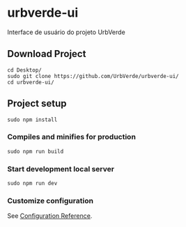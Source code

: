 # urbverde-ui
Interface de usuário do projeto UrbVerde

## Download Project
```
cd Desktop/
sudo git clone https://github.com/UrbVerde/urbverde-ui/
cd urbverde-ui/
```

## Project setup
```
sudo npm install
```

<!-- ### Compiles and hot-reloads for development
```
npm run serve
``` -->

### Compiles and minifies for production
```
sudo npm run build
```
<!-- 
### Run your unit tests
```
npm run test:unit
``` -->

<!-- ### Run your end-to-end tests
```
npm run test:e2e
``` -->

<!-- ### Lints and fixes files
```
npm run lint
``` -->

### Start development local server
```
sudo npm run dev
```

### Customize configuration
See [Configuration Reference](https://cli.vuejs.org/config/).
